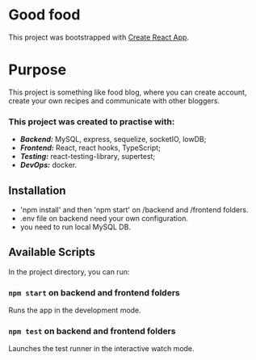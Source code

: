 # Good food

This project was bootstrapped with [Create React App](https://github.com/facebook/create-react-app).

# Purpose

This project is something like food blog, where you can create account, create your own recipes and communicate with other bloggers.

### This project was created to practise with:

- **_Backend:_** MySQL, express, sequelize, socketIO, lowDB;
- **_Frontend:_** React, react hooks, TypeScript;
- **_Testing:_** react-testing-library, supertest;
- **_DevOps:_** docker.

## Installation

- 'npm install' and then 'npm start' on /backend and /frontend folders.
- .env file on backend need your own configuration.
- you need to run local MySQL DB.

## Available Scripts

In the project directory, you can run:

### `npm start` on backend and frontend folders

Runs the app in the development mode.

### `npm test` on backend and frontend folders

Launches the test runner in the interactive watch mode.
